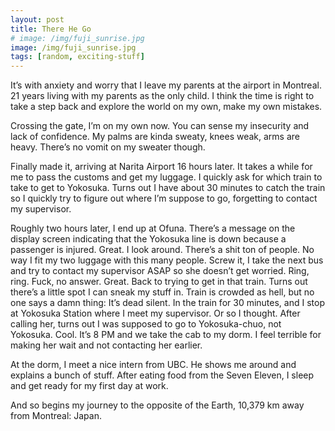 ```yaml
---
layout: post
title: There He Go
# image: /img/fuji_sunrise.jpg
image: /img/fuji_sunrise.jpg
tags: [random, exciting-stuff]
---
```


It’s with anxiety and worry that I leave my parents at the airport in Montreal. 21 years living with my parents as the only child. I think the time is right to take a step back and explore the world on my own, make my own mistakes.

Crossing the gate, I’m on my own now. You can sense my insecurity and lack of confidence. My palms are kinda sweaty, knees weak, arms are heavy. There’s no vomit on my sweater though.

Finally made it, arriving at Narita Airport 16 hours later. It takes a while for me to pass the customs and get my luggage. I quickly ask for which train to take to get to Yokosuka. Turns out I have about 30 minutes to catch the train so I quickly try to figure out where I’m suppose to go, forgetting to contact my supervisor.

Roughly two hours later, I end up at Ofuna. There’s a message on the display screen indicating that the Yokosuka line is down because a passenger is injured. Great. I look around. There’s a shit ton of people. No way I fit my two luggage with this many people. Screw it, I take the next bus and try to contact my supervisor ASAP so she doesn’t get worried. Ring, ring. Fuck, no answer. Great. Back to trying to get in that train. Turns out there’s a little spot I can sneak my stuff in. Train is crowded as hell, but no one says a damn thing: It’s dead silent. In the train for 30 minutes, and I stop at Yokosuka Station where I meet my supervisor. Or so I thought. After calling her, turns out I was supposed to go to Yokosuka-chuo, not Yokosuka. Cool. It’s 8 PM and we take the cab to my dorm. I feel terrible for making her wait and not contacting her earlier.

At the dorm, I meet a nice intern from UBC. He shows me around and explains a bunch of stuff. After eating food from the Seven Eleven, I sleep and get ready for my first day at work.

And so begins my journey to the opposite of the Earth, 10,379 km away from Montreal: Japan.
